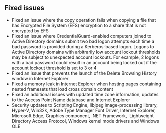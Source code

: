 ## Fixed issues
- Fixed an issue where the copy operation fails when copying a file that has Encrypted File System (EFS) encryption to a share that is not encrypted by EFS
- Fixed an issue where CredentialGuard-enabled computers joined to Active Directory domains submit two bad logon attempts each time a bad password is provided during a Kerberos-based logon. Logons to Active Directory domains with arbitrarily low account lockout thresholds may be subject to unexpected account lockouts. For example, 2 logons with a bad password could result in an account being locked out if the account lockout threshold is set to 3 or 4
- Fixed an issue that prevents the launch of the Delete Browsing History window in Internet Explorer
- Fixed a memory leak in Internet Explorer when hosting pages containing nested framesets that load cross domain content
- Fixed an additional issues with updated time zone information, updates to the Access Point Name database and Internet Explorer
- Security updates to Scripting Engine, libjpeg image-processing library, Hyper-V, Win32k, Adobe Type Manager Font Driver, Internet Explorer, Microsoft Edge, Graphics component, .NET Framework,  Lightweight Directory Access Protocol, Windows kernel mode drivers and Windows OLE